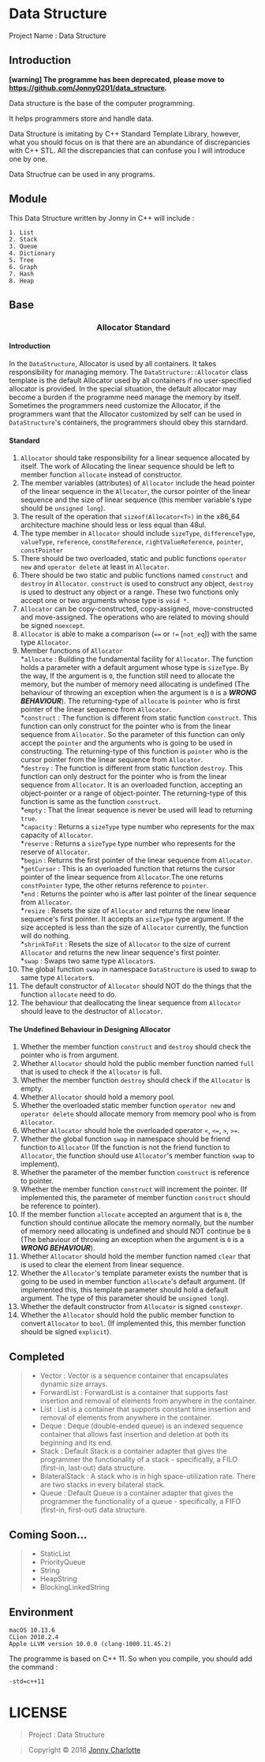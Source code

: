 # Data Structure

Project Name : Data Structure

## Introduction

**[warning] The programme has been deprecated, please move to https://github.com/Jonny0201/data_structure.**

Data structure is the base of the computer programming.

It helps programmers store and handle data.

Data Structure is imitating by C++ Standard Template Library, however, what you should focus on is that there are an abundance of discrepancies with C++ STL. All the discrepancies that can confuse you I will introduce one by one.

Data Structrue can be used in any programs.

## Module

This Data Structure written by Jonny in C++ will include :

```
1. List
2. Stack
3. Queue
4. Dictionary
5. Tree
6. Graph
7. Hash
8. Heap
```

## Base

### <center>Allocator Standard</center>

#### Introduction

In the `DataStructure`, Allocator is used by all containers. It takes responsibility for managing memory. The `DataStructure::Allocator` class template is the default Allocator used by all containers if no user-specified allocator is provided. In the special situation, the default allocator may become a burden if the programme need manage the memory by itself. Sometimes the programmers need customize the Allocator, if the programmers want that the Allocator customized by self can be used in `DataStructure`'s containers, the programmers should obey this starndard.

#### Standard

1. `Allocator` should take responsibility for a linear sequence allocated by itself. The work of Allocating the linear sequence should be left to member function `allocate` instead of constructor.
2. The member variables (attributes) of `Allocator` include the head pointer of the linear sequence in the `Allocator`, the cursor pointer of the linear sequence and the size of linear sequence (this member variable's type should be `unsigned long`).
3. The result of the operation that `sizeof(Allocator<T>)` in the x86_64 architecture machine should less or less equal than 48ul.
4. The type member in `Allocator` should include `sizeType`, `differenceType`, `valueType`, `reference`, `constReference`, `rightValueReference`, `pointer`, `constPointer`
5. There should be two overloaded, static and public functions `operator new` and `operator delete` at least in `Allocator`.
6. There should be two static and public functions named `construct` and `destroy` in `Allocator`. `construct` is used to construct any object, `destroy` is used to destruct any object or a range. These two functions only accept one or two arguments whose type is `void *`.
7. `Allocator` can be copy-constructed, copy-assigned, move-constructed and move-assigned. The operations who are related to moving should be signed `noexcept`.
8. `Allocator` is able to make a comparison (`==` or `!=` [`not_eq`]) with the same type `Allocator`.
9. Member functions of `Allocator`<br />
    *`allocate` : Building the fundamental facility for `Allocator`. The function holds a parameter with a default argument whose type is `sizeType`. By the way, If the argument is `0`, the function still need to allocate the memory, but the number of memory need allocating is undefined (The behaviour of throwing an exception when the argument is `0` is a ***WRONG BEHAVIOUR***). The returning-type of `allocate` is `pointer` who is first pointer of the linear sequence from `Allocator`.<br />
    *`construct` : The function is different from static function `construct`. This function can only construct for the pointer who is from the linear sequence from `Allocator`. So the parameter of this function can only accept the `pointer` and the arguments who is going to be used in constructing. The returning-type of this function is `pointer` who is the cursor pointer from the linear sequence from `Allocator`.<br />
    *`destroy` : The function is different from static function `destroy`. This function can only destruct for the pointer who is from the linear sequence from `Allocator`. It is an overloaded function, accepting an object-pointer or a range of object-pointer. The returning-type of this function is same as the function `construct`.<br />
    *`empty` : That the linear sequence is never be used will lead to returning `true`.<br />
    *`capacity` : Returns a `sizeType` type number who represents for the max capacity of `Allocator`.<br />
    *`reserve` : Returns a `sizeType` type number who represents for the reserve of `Allocator`.<br />
    *`begin` : Returns the first pointer of the linear sequence from `Allocator`.<br />
    *`getCursor` : This is an overloaded function that returns the cursor pointer of the linear sequence from `Allocator`.The one returns `constPointer` type, the other returns reference to `pointer`.<br />
    *`end` : Returns the pointer who is after last pointer of the linear sequence from `Allocator`.<br />
    *`resize` : Resets the size of `Allocator` and returns the new linear sequence's first pointer. It accepts an `sizeType` type argument. If the size accepted is less than the size of `Allocator` currently, the function will do nothing.<br />
    *`shrinkToFit` : Resets the size of `Allocator` to the size of current `Allocator` and returns the new linear sequence's first pointer.<br />
    *`swap` : Swaps two same type `Allocator`s.<br />
10. The global function `swap` in namespace `DataStructure` is used to swap to same type `Allocator`s.
11. The default constructor of `Allocator` should NOT do the things that the function `allocate` need to do.
12. The behaviour that deallocating the linear sequence from `Allocator` should leave to the destructor of `Allocator`.

#### The Undefined Behaviour in Designing Allocator

1. Whether the member function `construct` and `destroy` should check the pointer who is from argument.
2. Whether `Allocator` should hold the public member function named `full` that is used to check if the `Allocator` is full.
3. Whether the member function `destroy` should check if the `Allocator` is empty.
4. Whether `Allocator` should hold a memory pool.
5. Whether the overloaded static member function `operator new` and `operator delete` should allocate memory from memory pool who is from `Allocator`.
6. Whether `Allocator` should hole the overloaded operator `<`, `<=`, `>`, `>=`.
7. Whether the global function `swap` in namespace should be friend function to `Allocator` (If the function is not the friend function to `Allocator`, the function should use `Allocator`'s member function `swap` to implement).
8. Whether the parameter of the member function `construct` is reference to pointer.
9. Whether the member function `construct` will increment the pointer. (If implemented this, the parameter of member function `construct` should be reference to pointer).
10. If the member function `allocate` accepted an argument that is `0`, the function should continue allocate the memory normally, but the number of memory need allocating is undefined and should NOT continue be `0` (The behaviour of throwing an exception when the argument is `0` is a ***WRONG BEHAVIOUR***).
11. Whether `Allocator` should hold the member function named `clear` that is used to clear the element from linear sequence.
12. Whether the `Allocator`'s template parameter exists the number that is going to be used in member function `allocate`'s default argument. (If implemented this, this template parameter should hold a default argument. The type of this parameter should be `unsigned long`).
13. Whether the default constructor from `Allocator` is signed `constexpr`.
14. Whether the `Allocator` should hold the public member function to convert `Allocator` to `bool`. (If implemented this, this member function should be signed `explicit`).

## Completed

>- Vector : Vector is a sequence container that encapsulates dynamic size arrays.
>- ForwardList : ForwardList is a container that supports fast insertion and removal of elements from anywhere in the container.
>- List : List is a container that supports constant time insertion and removal of elements from anywhere in the container.
>- Deque : Deque (double-ended queue) is an indexed sequence container that allows fast insertion and deletion at both its beginning and its end.
>- Stack : Default Stack is a container adapter that gives the programmer the functionality of a stack - specifically, a FILO (first-in, last-out) data structure.
>- BilateralStack : A stack who is in high space-utilization rate. There are two stacks in every bilateral stack.
>- Queue : Default Queue is a container adapter that gives the programmer the functionality of a queue - specifically, a FIFO (first-in, first-out) data structure.

## Coming Soon...

>- StaticList
>- PriorityQueue
>- String
>- HeapString
>- BlockingLinkedString

## Environment

 ```
 macOS 10.13.6
 CLion 2018.2.4
 Apple LLVM version 10.0.0 (clang-1000.11.45.2)
 ```

The programme is based on C++ 11. So when you compile, you should add the command :

`-std=c++11`

# LICENSE

> Project : Data Structure

> Copyright © 2018 [Jonny Charlotte](https://github.com/Jonny0201)
